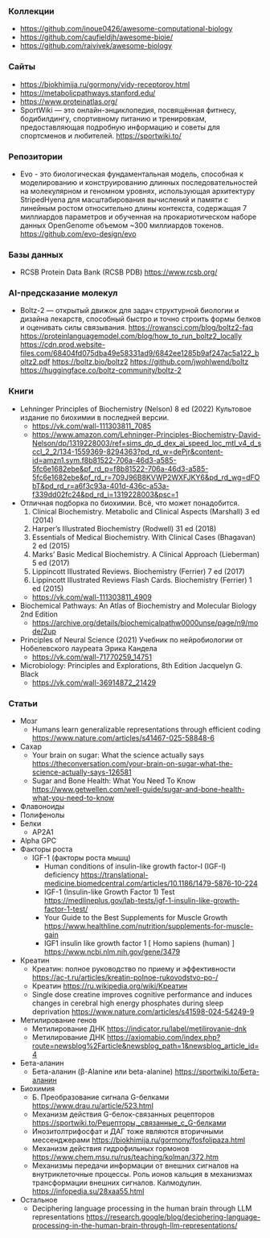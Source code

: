 
### Коллекции

- https://github.com/inoue0426/awesome-computational-biology
- https://github.com/caufieldjh/awesome-bioie/
- https://github.com/raivivek/awesome-biology

### Сайты

- https://biokhimija.ru/gormony/vidy-receptorov.html
- https://metabolicpathways.stanford.edu/
- https://www.proteinatlas.org/
- SportWiki — это онлайн-энциклопедия, посвящённая фитнесу, бодибилдингу, спортивному питанию и тренировкам, предоставляющая подробную информацию и советы для спортсменов и любителей. https://sportwiki.to/

### Репозитории

- Evo - это биологическая фундаментальная модель, способная к моделированию и конструированию длинных последовательностей на молекулярном и геномном уровнях, использующая архитектуру StripedHyena для масштабирования вычислений и памяти с линейным ростом относительно длины контекста, содержащая 7 миллиардов параметров и обученная на прокариотическом наборе данных OpenGenome объемом ~300 миллиардов токенов. https://github.com/evo-design/evo

### Базы данных

- RCSB Protein Data Bank (RCSB PDB) https://www.rcsb.org/

### AI-предсказание молекул

- Boltz-2 — открытый движок для задач структурной биологии и дизайна лекарств, способный быстро и точно строить формы белков и оценивать силы связывания. https://rowansci.com/blog/boltz2-faq https://proteinlanguagemodel.com/blog/how_to_run_boltz2_locally https://cdn.prod.website-files.com/68404fd075dba49e58331ad9/6842ee1285b9af247ac5a122_boltz2.pdf https://boltz.bio/boltz2 https://github.com/jwohlwend/boltz https://huggingface.co/boltz-community/boltz-2

### Книги

- Lehninger Principles of Biochemistry (Nelson) 8 ed (2022) Культовое издание по биохимии в последней версии. 
    - https://vk.com/wall-111303811_7085
    - https://www.amazon.com/Lehninger-Principles-Biochemistry-David-Nelson/dp/1319228003/ref=sims_dp_d_dex_ai_speed_loc_mtl_v4_d_sccl_2_2/134-1559369-8294363?pd_rd_w=dePjr&content-id=amzn1.sym.f8b81522-706a-46d3-a585-5fc6e1682ebe&pf_rd_p=f8b81522-706a-46d3-a585-5fc6e1682ebe&pf_rd_r=709J96B8KVWP2WXFJKY6&pd_rd_wg=dFObT&pd_rd_r=a6f3c93a-401d-436c-a53a-f339dd02fc24&pd_rd_i=1319228003&psc=1
- Отличная подборка по биохимии. Всё, что может понадобится.
    1. Clinical Biochemistry. Metabolic and Clinical Aspects (Marshall) 3 ed (2014)
    2. Harper’s Illustrated Biochemistry (Rodwell) 31 ed (2018)
    3. Essentials of Medical Biochemistry. With Clinical Cases (Bhagavan) 2 ed (2015)
    4. Marks’ Basic Medical Biochemistry. A Clinical Approach (Lieberman) 5 ed (2017)
    5. Lippincott Illustrated Reviews. Biochemistry (Ferrier) 7 ed (2017)
    6. Lippincott Illustrated Reviews Flash Cards. Biochemistry (Ferrier) 1 ed (2015)
    - https://vk.com/wall-111303811_4909
- Biochemical Pathways: An Atlas of Biochemistry and Molecular Biology 2nd Edition
    - https://archive.org/details/biochemicalpathw0000unse/page/n9/mode/2up
- Principles of Neural Science (2021) Учебник по нейробиологии от Нобелевского лауреата Эрика Кандела
    - https://vk.com/wall-71770259_14751
- Microbiology: Principles and Explorations, 8th Edition Jacquelyn G. Black
    - https://vk.com/wall-36914872_21429

### Статьи

- Мозг
    - Humans learn generalizable representations through efficient coding https://www.nature.com/articles/s41467-025-58848-6
- Сахар
    - Your brain on sugar: What the science actually says https://theconversation.com/your-brain-on-sugar-what-the-science-actually-says-126581
    - Sugar and Bone Health: What You Need To Know https://www.getwellen.com/well-guide/sugar-and-bone-health-what-you-need-to-know
- Флавоноиды
- Полифенолы
- Белки
    - AP2A1
- Alpha GPC
- Факторы роста
    - IGF-1 (факторы роста мышц)
        - Human conditions of insulin-like growth factor-I (IGF-I) deficiency https://translational-medicine.biomedcentral.com/articles/10.1186/1479-5876-10-224
        - IGF-1 (Insulin-like Growth Factor 1) Test https://medlineplus.gov/lab-tests/igf-1-insulin-like-growth-factor-1-test/
        - Your Guide to the Best Supplements for Muscle Growth https://www.healthline.com/nutrition/supplements-for-muscle-gain
        - IGF1 insulin like growth factor 1 [ Homo sapiens (human) ] https://www.ncbi.nlm.nih.gov/gene/3479        
- Креатин
    - Креатин: полное руководство по приему и эффективности https://ac-t.ru/articles/kreatin-polnoe-rukovodstvo-po-/
    - Креатин https://ru.wikipedia.org/wiki/Креатин
    - Single dose creatine improves cognitive performance and induces changes in cerebral high energy phosphates during sleep deprivation https://www.nature.com/articles/s41598-024-54249-9
- Метилирование генов
    - Метилирование ДНК https://indicator.ru/label/metilirovanie-dnk
    - Метилирование ДНК https://axiomabio.com/index.php?route=newsblog%2Farticle&newsblog_path=1&newsblog_article_id=4
- Бета-аланин
    - Бета-аланин (β-Alanine или beta-alanine) https://sportwiki.to/Бета-аланин
- Биохимия 
    - Б. Преобразование сигнала G-белками https://www.drau.ru/article/523.html
    - Механизм действия G-белок-связанных рецепторов https://sportwiki.to/Рецепторы,_связанные_с_G-белками
    - Инозитолтрифосфат и ДАГ тоже являются вторичными мессенджерами https://biokhimija.ru/gormony/fosfolipaza.html
    - Механизм действия гидрофильных гормонов https://www.chem.msu.ru/rus/teaching/kolman/372.htm
    - Механизмы передачи информации от внешних сигналов на внутриклеточные процессы. Роль ионов кальция в механизмах трансформации внешних сигналов. Калмодулин. https://infopedia.su/28xaa55.html
- Остальное
    - Deciphering language processing in the human brain through LLM representations https://research.google/blog/deciphering-language-processing-in-the-human-brain-through-llm-representations/